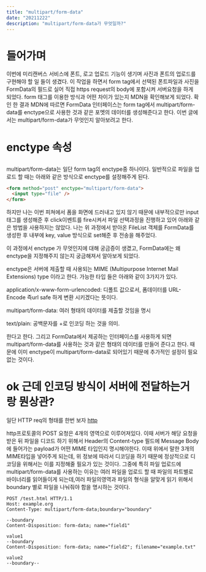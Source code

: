 ```yaml
---
title: "multipart/form-data"
date: "20211222"
description: "multipart/form-data가 무엇일까?"
---
```


# 들어가며

이번에 미리캔버스 서비스에 폰트, 로고 업로드 기능이 생기며 사진과 폰트의 업로드를 구현해야 할 일 들이 생겼다.
이 작업을 하면서 form tag에서 선택된 폰트파일과 사진을 FormData의 필드로 실어 직접 https request의 body에 포함시켜 서버요청을 하게 되었다.
form 태그를 이용한 방식과 어떤 차이가 있는지 MDN을 확인해보게 되었다.
확인 한 결과 MDN에 따르면 FormData 인터페이스는 form tag에서 multipart/form-data를 enctype으로 사용한 것과 같은 포멧의 데이터를 생성해준다고 한다.
이번 글에서는 multipart/form-data가 무엇인지 알아보려고 한다.

# <form/> enctype 속성

multipart/form-data는 일단 form tag의 enctype중 하나이다. 일반적으로 파일을 업로드 할 때는
아래와 같은 방식으로 enctype를 설정해주게 된다.

```html
<form method="post" enctype="multipart/form-data">
  <input type="file" />
</form>
```

하지만 나는 이번 피쳐에서 폼을 화면에 드러내고 있지 않기 때문에
내부적으로만 input 태그를 생성해준 후 click이벤트를 fire시켜서 파일 선택과정을 진행하고 있어 아래와 같은 방법을 사용하지는 않았다.
나는 위 과정에서 받아온 FileList 객체를 FormData를 생성한 후 내부에 key, value 방식으로 set해준 후 전송을 해주었다.

이 과정에서 enctype 가 무엇인지에 대해 궁금증이 생겼고, FormData에는 왜 enctype을 지정해주지 않는지 궁금해져서 알아보게 되었다.

enctype은 서버에 제출할 때 사용되는 MIME (Multipurpose Internet Mail Extensions) type 이라고 한다.
가능한 타입 들은 아래와 같이 3가지가 있다.

application/x-www-form-urlencoded: 디폴트 값으로서, 폼데이터를 URL-Encode 즉url safe 하게 변환 시키겠다는 뜻이다.

multipart/form-data: 여러 형태의 데이터를 제출할 것임을 명시

text/plain: 공백문자를 +로 인코딩 하는 것을 의미.

한다고 한다. 그리고 FormData에서 제공하는 인터페이스를 사용하게 되면 multipart/form-data를 사용하는 것과 같은 형태의 데이터를 만들어 준다고 한다.
때문에 이미 enctype이 multipart/form-data로 되어있기 때문에 추가적인 설정이 필요 없는 것이다.

# ok 근데 인코딩 방식이 서버에 전달하는거랑 뭔상관?

일단 HTTP req의 형태를 한번 보자
[http](./assets/http.png)

http프로토콜의 POST 요청은 4개의 영역으로 이루어져있다. 이때 서버가 해당 요청을 받은 뒤 파일을 디코드 하기 위해서 Header의 Content-type 필드에 Message Body에 들어가는 payload가 어떤 MIME 타입인지 명시해야한다.
이때 위에서 말한 3개의 MIME타입을 넣어주게 되는데, 위 정보에 따라서 디코딩을 하기 때문에 정상적으로 디코딩을 위해서는 이를 지정해줄 필요가 있는 것이다.
그중에 특히 파일 업로드에 multipart/form-data를 사용하는 이유는 여러 파일을 업로드 할 때 파일의 파트별로 바이너리를 읽어들이게 되는데,여러 파일의영역과 파일의 형식을 알맞게 읽기 위해서 boundary 별로 파일을 나눠줘야 함을 명시하는 것이다.

```http
POST /test.html HTTP/1.1
Host: example.org
Content-Type: multipart/form-data;boundary="boundary"

--boundary
Content-Disposition: form-data; name="field1"

value1
--boundary
Content-Disposition: form-data; name="field2"; filename="example.txt"

value2
--boundary--
```
